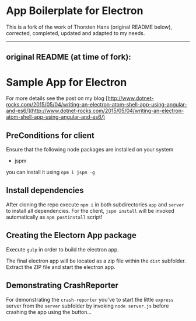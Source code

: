 # App Boilerplate for Electron

This is a fork of the work of Thorsten Hans (original README below), corrected, completed, updated and adapted to my needs.

----------------
original README (at time of fork):
----------------
# Sample App for Electron

For more details see the post on my blog [http://www.dotnet-rocks.com/2015/05/04/writing-an-electron-atom-shell-app-using-angular-and-es6/](http://www.dotnet-rocks.com/2015/05/04/writing-an-electron-atom-shell-app-using-angular-and-es6/)


## PreConditions for client

Ensure that the following node packages are installed on your system

 * jspm

you can install it using `npm i jspm -g`


## Install dependencies

After cloning the repo execute `npm i` in both subdirectories `app` and `server` to install all dependencies. For the client, `jspm install` will be invoked automatically as `npm postinstall` script!

## Creating the Electorn App package

Execute `gulp` in order to build the electron app.

The final electron app will be located as a zip file within the `dist` subfolder. Extract the ZIP file and start the electron app.

## Demonstrating CrashReporter

For demonstrating the `crash-reporter` you've to start the little `express` server from the `server` subfolder by invoking `node server.js` before crashing the app using the button...
